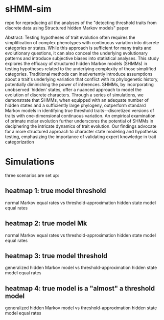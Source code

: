 # sHMM-sim

repo for reproducing all the analyses of the "detecting threshold traits from discrete data using Structured hidden Markov models" paper 

Abstract: Testing hypotheses of trait evolution often requires the simplification of complex phenotypes with continuous variation into discrete categories or states. While this approach is sufficient for many traits and evolutionary questions, it can also conceal the underlying evolutionary patterns and introduce subjective biases into statistical analyses. This study explores the efficacy of structured hidden Markov models (SHMMs) in testing hypotheses related to the underlying complexity of those simplified categories. Traditional methods can inadvertently introduce assumptions about a trait's underlying variation that conflict with its phylogenetic history, potentially diminishing the power of inferences. SHMMs, by incorporating unobserved 'hidden' states, offer a nuanced approach to model the evolution of discrete characters. Through a series of simulations, we demonstrate that SHMMs, when equipped with an adequate number of hidden states and a sufficiently large phylogeny, outperform standard Markov models in identifying true threshold traits--discretized versions of traits with one-dimensional continuous variation. An empirical examination of primate molar evolution further underscores the potential of SHMMs in deciphering the intricate dynamics of trait evolution. Our findings advocate for a more structured approach to character state modeling and hypothesis testing, emphasizing the importance of validating expert knowledge in trait categorization

# Simulations

three scenarios are set up: 

## heatmap 1: true model threshold 
normal Markov equal rates vs threshold-approximation hidden state model equal rates

## heatmap 2: true model Mk 
normal Markov equal rates vs threshold-approximation hidden state model equal rates

## heatmap 3: true model threshold
generalized hidden Markov model vs threshold-approximation hidden state model equal rates

## heatmap 4: true model is a "almost" a threshold model
generalized hidden Markov model vs threshold-approximation hidden state model equal rates

